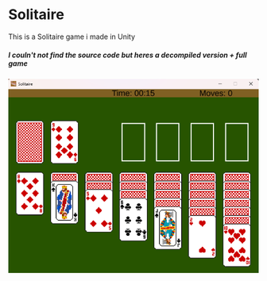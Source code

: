 # Solitaire
This is a Solitaire game i made in Unity
##### I couln't not find the source code but heres a decompiled version + full game

<img src="demo.png"/>
